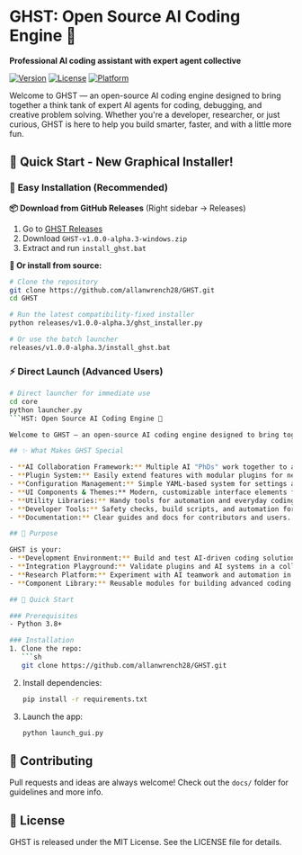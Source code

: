 # GHST: Open Source AI Coding Engine 🧠

**Professional AI coding assistant with expert agent collective**

[![Version](https://img.shields.io/badge/version-1.0.0--alpha.3-blue)](releases/v1.0.0-alpha.3)
[![License](https://img.shields.io/badge/license-MIT-green)](LICENSE)
[![Platform](https://img.shields.io/badge/platform-Windows-lightgrey)](https://github.com/allanwrench28/GHST)

Welcome to GHST — an open-source AI coding engine designed to bring together a think tank of expert AI agents for coding, debugging, and creative problem solving. Whether you're a developer, researcher, or just curious, GHST is here to help you build smarter, faster, and with a little more fun.

## 🚀 **Quick Start - New Graphical Installer!**

### 🎯 **Easy Installation** (Recommended)

**📦 Download from GitHub Releases** (Right sidebar → Releases)
1. Go to [GHST Releases](https://github.com/allanwrench28/GHST/releases)
2. Download `GHST-v1.0.0-alpha.3-windows.zip`
3. Extract and run `install_ghst.bat`

**🔧 Or install from source:**
```bash
# Clone the repository  
git clone https://github.com/allanwrench28/GHST.git
cd GHST

# Run the latest compatibility-fixed installer
python releases/v1.0.0-alpha.3/ghst_installer.py

# Or use the batch launcher
releases/v1.0.0-alpha.3/install_ghst.bat
```

### ⚡ **Direct Launch** (Advanced Users)
```bash
# Direct launcher for immediate use
cd core
python launcher.py
```HST: Open Source AI Coding Engine 🧠

Welcome to GHST — an open-source AI coding engine designed to bring together a think tank of expert AI agents for coding, debugging, and creative problem solving. Whether you’re a developer, researcher, or just curious, GHST is here to help you build smarter, faster, and with a little more fun.

## ✨ What Makes GHST Special

- **AI Collaboration Framework:** Multiple AI "PhDs" work together to analyze, generate, and improve code.
- **Plugin System:** Easily extend features with modular plugins for new tools and workflows.
- **Configuration Management:** Simple YAML-based system for settings and environments.
- **UI Components & Themes:** Modern, customizable interface elements for a smooth experience.
- **Utility Libraries:** Handy tools for automation and everyday coding tasks.
- **Developer Tools:** Safety checks, build scripts, and automation for a streamlined workflow.
- **Documentation:** Clear guides and docs for contributors and users.

## 🎯 Purpose

GHST is your:
- **Development Environment:** Build and test AI-driven coding solutions.
- **Integration Playground:** Validate plugins and AI systems in a collaborative space.
- **Research Platform:** Experiment with AI teamwork and automation in software engineering.
- **Component Library:** Reusable modules for building advanced coding tools.

## 🚀 Quick Start

### Prerequisites
- Python 3.8+

### Installation
1. Clone the repo:
   ```sh
   git clone https://github.com/allanwrench28/GHST.git
   ```
2. Install dependencies:
   ```sh
   pip install -r requirements.txt
   ```
3. Launch the app:
   ```sh
   python launch_gui.py
   ```

## 🤝 Contributing

Pull requests and ideas are always welcome! Check out the `docs/` folder for guidelines and more info.

## 📄 License

GHST is released under the MIT License. See the LICENSE file for details.


